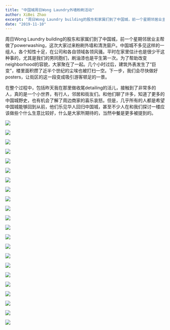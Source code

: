 ```yaml
---
title: "中国城周日Wong Laundry外墙粉刷活动"
author: XiBei Zhao
excerpt: "周日Wong Laundry building的股东和家属们到了中国城，前一个星期邻居业主帮做了powerwashing，这次大家过来粉刷外墙和清洗窗户。中国城不多见这样的一组人，各个知性十足，在公司和各自领域各领风骚。平时在家里估计也是很少干这种事的，尤其是我们的男同胞们，刷油漆也是平生第一次。为了帮助改变neighborhood的容貌，大家聚在了一起。几个小时过后，建筑外表发生了“巨变”，楼里面积攒了近半个世纪的尘埃也被打扫一空。"
date: "2019-11-10"
---
```


周日Wong Laundry building的股东和家属们到了中国城，前一个星期邻居业主帮做了powerwashing，这次大家过来粉刷外墙和清洗窗户。中国城不多见这样的一组人，各个知性十足，在公司和各自领域各领风骚。平时在家里估计也是很少干这种事的，尤其是我们的男同胞们，刷油漆也是平生第一次。为了帮助改变neighborhood的容貌，大家聚在了一起。几个小时过后，建筑外表发生了“巨变”，楼里面积攒了近半个世纪的尘埃也被打扫一空。下一步，我们会尽快做好posters，让街区的这一段变成吸引游客顿足的一景。

在整个过程中，包括昨天我在那里做收尾detailing的活儿，接触到了非常多的人，真的是一个小世界，有行人，邻居和街友们。和他们聊了许多，知道了更多的中国城野史，也有机会了解了周边商家的喜乐哀怒。但是，几乎所有的人都是希望中国城能够回到从前，他们乐见华人回归中国城，甚至不少人在和我们探讨一楼应该做些个什么生意比较好，什么是大家所期待的，当然中餐是更多被提到的。

![](https://res.cloudinary.com/dhngj18do/image/upload/f_auto,q_auto/v1/images/ebd4bed7f44cda8e86e64a6f65eed527)

![](https://res.cloudinary.com/dhngj18do/image/upload/f_auto,q_auto/v1/images/c3011b1d2c82e606386606a1fb4d0bad)

![](https://res.cloudinary.com/dhngj18do/image/upload/f_auto,q_auto/v1/images/78027bee2e635d116149c3bf1cc7b4a1)

![](https://res.cloudinary.com/dhngj18do/image/upload/f_auto,q_auto/v1/images/f35e3ac76c7a693247ba5211f4721322)

![](https://res.cloudinary.com/dhngj18do/image/upload/f_auto,q_auto/v1/images/2777fab407c0324986eda7128ff68cc1)

![](https://res.cloudinary.com/dhngj18do/image/upload/f_auto,q_auto/v1/images/b4b3b4f3c0427ea3ef7b20c48d7f79b7)

![](https://res.cloudinary.com/dhngj18do/image/upload/f_auto,q_auto/v1/images/784e4ad6cf0ad618f960bfa48f52c093)

![](https://res.cloudinary.com/dhngj18do/image/upload/f_auto,q_auto/v1/images/2b3d7024185b9812420056ccdf6a083d)

![](https://res.cloudinary.com/dhngj18do/image/upload/f_auto,q_auto/v1/images/46bf936bdb25b8c759d83ea62b8919b0)

![](https://res.cloudinary.com/dhngj18do/image/upload/f_auto,q_auto/v1/images/217581562a5c578cd4c6e0812b7fd31f)

![](https://res.cloudinary.com/dhngj18do/image/upload/f_auto,q_auto/v1/images/6c78eab40eba54492583767848768c01)

![](https://res.cloudinary.com/dhngj18do/image/upload/f_auto,q_auto/v1/images/ec8df36c346e8d2cead22cd810c741dd)

![](https://res.cloudinary.com/dhngj18do/image/upload/f_auto,q_auto/v1/images/35f85a08c9d41936e6a516b2c9432448)

![](https://res.cloudinary.com/dhngj18do/image/upload/f_auto,q_auto/v1/images/20abd87f1cd740a73308246df0a69f35.jpg)

![](https://res.cloudinary.com/dhngj18do/image/upload/f_auto,q_auto/v1/images/10f2120a5082a61405c83f77e96dc570.jpg)

![](https://res.cloudinary.com/dhngj18do/image/upload/f_auto,q_auto/v1/images/1a1df87e86d04fa978206e3247f6ab30)

![](https://res.cloudinary.com/dhngj18do/image/upload/f_auto,q_auto/v1/images/bedd0ccabe77de8a2fa482013eaf1840)

![](https://res.cloudinary.com/dhngj18do/image/upload/f_auto,q_auto/v1/images/62d6f23ba202ae1a99071c89e8fcbcdc)

![](https://res.cloudinary.com/dhngj18do/image/upload/f_auto,q_auto/v1/images/1a62bce92387e643479b977da777ff79)

![](https://res.cloudinary.com/dhngj18do/image/upload/f_auto,q_auto/v1/images/aed6ade5cd57528a2405dfc66b8f7f1a)

![](https://res.cloudinary.com/dhngj18do/image/upload/f_auto,q_auto/v1/images/7f2030cded268da62c052bba3fcb28cc)

![](https://res.cloudinary.com/dhngj18do/image/upload/f_auto,q_auto/v1/images/65673604ede25abcb2795fc7a6e0712a)
